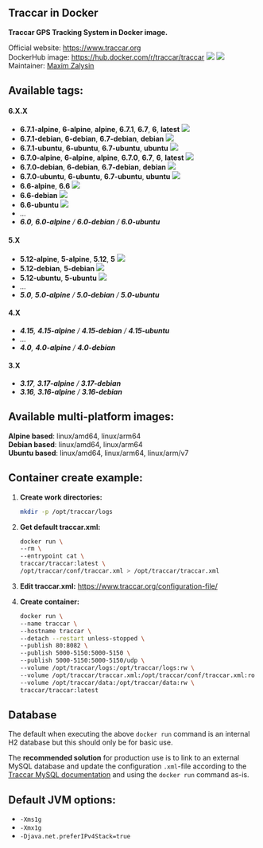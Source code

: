Traccar in Docker
---

**Traccar GPS Tracking System in Docker image.**

Official website: <https://www.traccar.org>  
DockerHub image: <https://hub.docker.com/r/traccar/traccar> ![](https://img.shields.io/docker/stars/traccar/traccar) ![](https://img.shields.io/docker/pulls/traccar/traccar)  
Maintainer: [Maxim Zalysin](https://github.com/magna-z)

## Available tags:
#### 6.X.X
- **6.7.1-alpine**, **6-alpine**, **alpine**, **6.7.1**, **6.7**, **6**, **latest** ![](https://img.shields.io/docker/image-size/traccar/traccar/6.7.1-alpine)
- **6.7.1-debian**, **6-debian**, **6.7-debian**, **debian** ![](https://img.shields.io/docker/image-size/traccar/traccar/6.7.1-debian)
- **6.7.1-ubuntu**, **6-ubuntu**, **6.7-ubuntu**, **ubuntu** ![](https://img.shields.io/docker/image-size/traccar/traccar/6.7.1-ubuntu)
- **6.7.0-alpine**, **6-alpine**, **alpine**, **6.7.0**, **6.7**, **6**, **latest** ![](https://img.shields.io/docker/image-size/traccar/traccar/6.7.0-alpine)
- **6.7.0-debian**, **6-debian**, **6.7-debian**, **debian** ![](https://img.shields.io/docker/image-size/traccar/traccar/6.7.0-debian)
- **6.7.0-ubuntu**, **6-ubuntu**, **6.7-ubuntu**, **ubuntu** ![](https://img.shields.io/docker/image-size/traccar/traccar/6.7.0-ubuntu)
- **6.6-alpine**, **6.6** ![](https://img.shields.io/docker/image-size/traccar/traccar/6.6-alpine)
- **6.6-debian** ![](https://img.shields.io/docker/image-size/traccar/traccar/6.6-debian)
- **6.6-ubuntu** ![](https://img.shields.io/docker/image-size/traccar/traccar/6.6-ubuntu)
- _..._
- _**6.0**, **6.0-alpine** / **6.0-debian** / **6.0-ubuntu**_
#### 5.X
- **5.12-alpine**, **5-alpine**, **5.12**, **5** ![](https://img.shields.io/docker/image-size/traccar/traccar/5.12-alpine)
- **5.12-debian**, **5-debian** ![](https://img.shields.io/docker/image-size/traccar/traccar/5.12-debian)
- **5.12-ubuntu**, **5-ubuntu** ![](https://img.shields.io/docker/image-size/traccar/traccar/5.12-ubuntu)
- _..._
- _**5.0**, **5.0-alpine** / **5.0-debian** / **5.0-ubuntu**_
#### 4.X
- _**4.15**, **4.15-alpine** / **4.15-debian** / **4.15-ubuntu**_
- _..._
- _**4.0**, **4.0-alpine** / **4.0-debian**_
#### 3.X
- _**3.17**, **3.17-alpine** / **3.17-debian**_
- _**3.16**, **3.16-alpine** / **3.16-debian**_

## Available multi-platform images:
**Alpine based**: linux/amd64, linux/arm64  
**Debian based**: linux/amd64, linux/arm64  
**Ubuntu based**: linux/amd64, linux/arm64, linux/arm/v7

## Container create example:
1. **Create work directories:**
    ```bash
    mkdir -p /opt/traccar/logs
    ```

1. **Get default traccar.xml:**
    ```bash
    docker run \
    --rm \
    --entrypoint cat \
    traccar/traccar:latest \
    /opt/traccar/conf/traccar.xml > /opt/traccar/traccar.xml
    ```

1. **Edit traccar.xml:** <https://www.traccar.org/configuration-file/>

1. **Create container:**
    ```bash
    docker run \
    --name traccar \
    --hostname traccar \
    --detach --restart unless-stopped \
    --publish 80:8082 \
    --publish 5000-5150:5000-5150 \
    --publish 5000-5150:5000-5150/udp \
    --volume /opt/traccar/logs:/opt/traccar/logs:rw \
    --volume /opt/traccar/traccar.xml:/opt/traccar/conf/traccar.xml:ro \
    --volume /opt/traccar/data:/opt/traccar/data:rw \
    traccar/traccar:latest
    ```

## Database
The default when executing the above `docker run` command is an internal H2 database but this should only be for basic use.  

The **recommended solution** for production use is to link to an external MySQL database and update the configuration `.xml`-file according to the [Traccar MySQL documentation](https://www.traccar.org/mysql/) and using the `docker run` command as-is.

## Default JVM options:
- `-Xms1g`
- `-Xmx1g`
- `-Djava.net.preferIPv4Stack=true`
